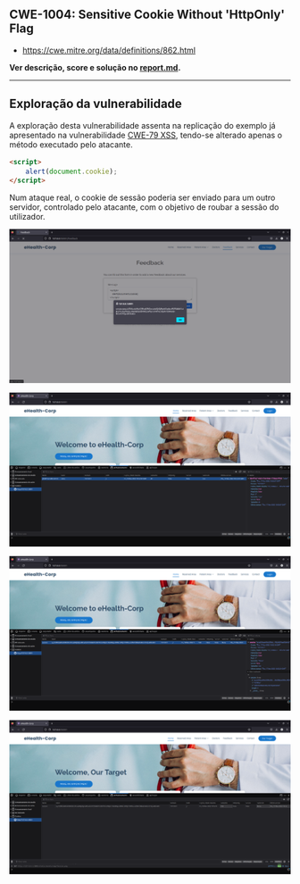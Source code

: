 ## CWE-1004: Sensitive Cookie Without 'HttpOnly' Flag
- https://cwe.mitre.org/data/definitions/862.html

**Ver descrição, score e solução no [report.md](../report.md#cwe-1004-sensitive-cookie-without-httponly-flag).**

---

## Exploração da vulnerabilidade

A exploração desta vulnerabilidade assenta na replicação do exemplo já apresentado na vulnerabilidade [CWE-79 XSS](CWE-79.md), tendo-se alterado apenas o método executado pelo atacante.

```html
<script>
    alert(document.cookie);
</script>
```

Num ataque real, o cookie de sessão poderia ser enviado para um outro servidor, controlado pelo atacante, com o objetivo de roubar a sessão do utilizador.

![CWE-1004](images/CWE-1004_image1.png)

![CWE-1004](images/CWE-1004_image2.png)

![CWE-1004](images/CWE-1004_image3.png)

![CWE-1004](images/CWE-1004_image4.png)
